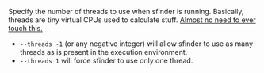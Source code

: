 Specify the number of threads to use when sfinder is running. Basically, threads are tiny virtual CPUs used to calculate stuff. <u>Almost no need to ever touch this.</u>
- `--threads -1` (or any negative integer) will allow sfinder to use as many threads as is present in the execution environment.
- `--threads 1` will force sfinder to use only one thread.